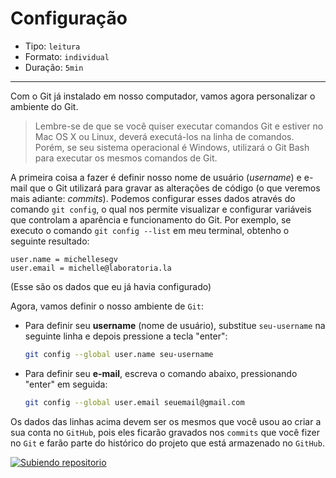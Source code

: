 # Configuração

- Tipo: `leitura`
- Formato: `individual`
- Duração: `5min`

***

Com o Git já instalado em nosso computador, vamos agora personalizar o ambiente
do Git.

> Lembre-se de que se você quiser executar comandos Git e estiver no Mac OS
> X ou Linux, deverá executá-los na linha de comandos. Porém, se seu sistema
> operacional é Windows, utilizará o Git Bash para executar os mesmos comandos
> de Git.

A primeira coisa a fazer é definir nosso nome de usuário \(_username_\) e
e-mail que o Git utilizará para gravar as alterações de código \(o que veremos
mais adiante: _commits_\). Podemos configurar esses dados através do comando
`git config`, o qual nos permite visualizar e configurar variáveis que
controlam a aparência e funcionamento do Git. Por exemplo, se executo o comando
`git config --list` em meu terminal, obtenho o seguinte resultado:

```text
user.name = michellesegv
user.email = michelle@laboratoria.la
```

\(Esse são os dados que eu já havia configurado\)

Agora, vamos definir o nosso ambiente de `Git`:

- Para definir seu **username** \(nome de usuário\), substitue `seu-username`
  na seguinte linha e depois pressione a tecla "enter":

  ```bash
  git config --global user.name seu-username
  ```

- Para definir seu **e-mail**, escreva o comando abaixo, pressionando
  "enter" em seguida:

  ```bash
  git config --global user.email seuemail@gmail.com
  ```

Os dados das linhas acima devem ser os mesmos que você usou ao criar a sua
conta no `GitHub`, pois eles ficarão gravados nos `commits` que você fizer no `Git` e farão parte do
histórico do projeto que está armazenado no `GitHub`.

[![Subiendo repositorio](https://img.youtube.com/vi/g9iNK_11KV4/0.jpg)](https://www.youtube.com/watch?v=g9iNK_11KV4)
